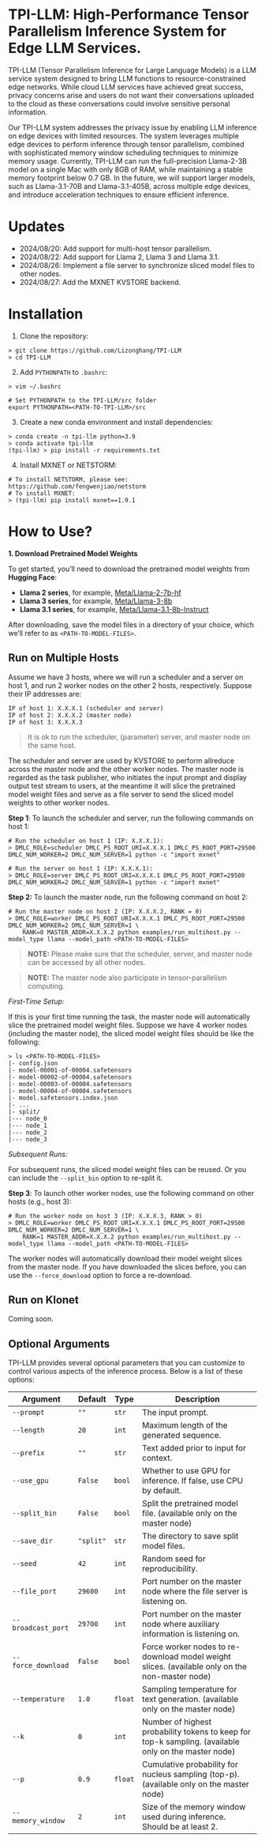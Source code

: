 # TPI-LLM: High-Performance Tensor Parallelism Inference System for Edge LLM Services.
TPI-LLM (Tensor Parallelism Inference for Large Language Models) is a LLM service system designed to bring LLM 
functions to resource-constrained edge networks. While cloud LLM services have achieved great success, privacy 
concerns arise and users do not want their conversations uploaded to the cloud as these conversations could 
involve sensitive personal information.

Our TPI-LLM system addresses the privacy issue by enabling LLM inference on edge devices with limited resources. 
The system leverages multiple edge devices to perform inference through tensor parallelism, combined with 
sophisticated memory window scheduling techniques to minimize memory usage. Currently, TPI-LLM can run the 
full-precision Llama-2-3B model on a single Mac with only 8GB of RAM, while maintaining a stable memory footprint 
below 0.7 GB. In the future, we will support larger models, such as Llama-3.1-70B and Llama-3.1-405B, across multiple edge 
devices, and introduce acceleration techniques to ensure efficient inference.

# Updates
* 2024/08/20: Add support for multi-host tensor parallelism.
* 2024/08/22: Add support for Llama 2, Llama 3 and Llama 3.1.
* 2024/08/26: Implement a file server to synchronize sliced model files to other nodes.
* 2024/08/27: Add the MXNET KVSTORE backend.

# Installation
1. Clone the repository:
```commandline
> git clone https://github.com/Lizonghang/TPI-LLM
> cd TPI-LLM
```

2. Add `PYTHONPATH` to `.bashrc`:
```commandline
> vim ~/.bashrc

# Set PYTHONPATH to the TPI-LLM/src folder
export PYTHONPATH=<PATH-TO-TPI-LLM>/src
```

3. Create a new conda environment and install dependencies:
```commandline
> conda create -n tpi-llm python=3.9
> conda activate tpi-llm
(tpi-llm) > pip install -r requirements.txt
```

4. Install MXNET or NETSTORM:
```commandline
# To install NETSTORM, please see: https://github.com/fengwenjiao/netstorm
# To install MXNET:
> (tpi-llm) pip install mxnet==1.9.1
```

# How to Use?

**1. Download Pretrained Model Weights**

To get started, you’ll need to download the pretrained model weights from **Hugging Face**:

- **Llama 2 series**, for example, [Meta/Llama-2-7b-hf](https://huggingface.co/meta-llama/Llama-2-7b-hf)
- **Llama 3 series**, for example, [Meta/Llama-3-8b](https://huggingface.co/meta-llama/Meta-Llama-3-8B/tree/main)
- **Llama 3.1 series**, for example, [Meta/Llama-3.1-8b-Instruct](https://huggingface.co/meta-llama/Meta-Llama-3.1-8B-Instruct)

After downloading, save the model files in a directory of your choice, which we’ll refer to as `<PATH-TO-MODEL-FILES>`.

## Run on Multiple Hosts
Assume we have 3 hosts, where we will run a scheduler and a server on host 1, and run 2 worker nodes on the 
other 2 hosts, respectively. Suppose their IP addresses are:

```text
IP of host 1: X.X.X.1 (scheduler and server)
IP of host 2: X.X.X.2 (master node)
IP of host 3: X.X.X.3
```

> It is ok to run the scheduler, (parameter) server, and master node on the same host.

The scheduler and server are used by KVSTORE to perform allreduce across the master node and the other worker 
nodes. The master node is regarded as the task publisher, who initiates the input prompt and display output
test stream to users, at the meantime it will slice the pretrained model weight files and serve as a file
server to send the sliced model weights to other worker nodes.

**Step 1**: To launch the scheduler and server, run the following commands on host 1:
```commandline
# Run the scheduler on host 1 (IP: X.X.X.1):
> DMLC_ROLE=scheduler DMLC_PS_ROOT_URI=X.X.X.1 DMLC_PS_ROOT_PORT=29500 DMLC_NUM_WORKER=2 DMLC_NUM_SERVER=1 python -c "import mxnet"

# Run the server on host 1 (IP: X.X.X.1):
> DMLC_ROLE=server DMLC_PS_ROOT_URI=X.X.X.1 DMLC_PS_ROOT_PORT=29500 DMLC_NUM_WORKER=2 DMLC_NUM_SERVER=1 python -c "import mxnet"
```

**Step 2:** To launch the master node, run the following command on host 2:
```commandline
# Run the master node on host 2 (IP: X.X.X.2, RANK = 0)
> DMLC_ROLE=worker DMLC_PS_ROOT_URI=X.X.X.1 DMLC_PS_ROOT_PORT=29500 DMLC_NUM_WORKER=2 DMLC_NUM_SERVER=1 \
    RANK=0 MASTER_ADDR=X.X.X.2 python examples/run_multihost.py --model_type llama --model_path <PATH-TO-MODEL-FILES> 
```

> **NOTE:** Please make sure that the scheduler, server, and master node can be accessed by all other nodes.

> **NOTE:** The master node also participate in tensor-parallelism computing.

_First-Time Setup:_

If this is your first time running the task, the master node will automatically slice the pretrained model weight 
files. Suppose we have 4 worker nodes (including the master node), the sliced model weight files should be like 
the following:


```commandline
> ls <PATH-TO-MODEL-FILES>
|- config.json
|- model-00001-of-00004.safetensors
|- model-00002-of-00004.safetensors
|- model-00003-of-00004.safetensors
|- model-00004-of-00004.safetensors
|- model.safetensors.index.json
|- ...
|- split/
|--- node_0
|--- node_1
|--- node_2
|--- node_3
```

_Subsequent Runs:_

For subsequent runs, the sliced model weight files can be reused. Or you can include the `--split_bin` option 
to re-split it.

**Step 3**: To launch other worker nodes, use the following command on other hosts (e.g., host 3):
```commandline
# Run the worker node on host 3 (IP: X.X.X.3, RANK > 0)
> DMLC_ROLE=worker DMLC_PS_ROOT_URI=X.X.X.1 DMLC_PS_ROOT_PORT=29500 DMLC_NUM_WORKER=2 DMLC_NUM_SERVER=1 \
    RANK=1 MASTER_ADDR=X.X.X.2 python examples/run_multihost.py --model_type llama --model_path <PATH-TO-MODEL-FILES>
```

The worker nodes will automatically download their model weight slices from the master node. If you have downloaded
the slices before, you can use the `--force_download` option to force a re-download.

## Run on Klonet
Coming soon.

## Optional Arguments
TPI-LLM provides several optional parameters that you can customize to control various aspects of the inference process. 
Below is a list of these options:

| Argument           | Default   | Type    | Description                                                                                          |
|--------------------|-----------|---------|------------------------------------------------------------------------------------------------------|
| `--prompt`         | `""`      | `str`   | The input prompt.                                                                                    |
| `--length`         | `20`      | `int`   | Maximum length of the generated sequence.                                                            |
| `--prefix`         | `""`      | `str`   | Text added prior to input for context.                                                               |
| `--use_gpu`        | `False`   | `bool`  | Whether to use GPU for inference. If false, use CPU by default.                                      |
| `--split_bin`      | `False`   | `bool`  | Split the pretrained model file. (available only on the master node)                                 |
| `--save_dir`       | `"split"` | `str`   | The directory to save split model files.                                                             |
| `--seed`           | `42`      | `int`   | Random seed for reproducibility.                                                                     |
| `--file_port`      | `29600`   | `int`   | Port number on the master node where the file server is listening on.                                |
| `--broadcast_port` | `29700`   | `int`   | Port number on the master node where auxiliary information is listening on.                          |
| `--force_download` | `False`   | `bool`  | Force worker nodes to re-download model weight slices. (available only on the non-master node)       |
| `--temperature`    | `1.0`     | `float` | Sampling temperature for text generation. (available only on the master node)                        |
| `--k`              | `0`       | `int`   | Number of highest probability tokens to keep for top-k sampling. (available only on the master node) |
| `--p`              | `0.9`     | `float` | Cumulative probability for nucleus sampling (top-p). (available only on the master node)             |
| `--memory_window`  | `2`       | `int`   | Size of the memory window used during inference. Should be at least 2.                               |